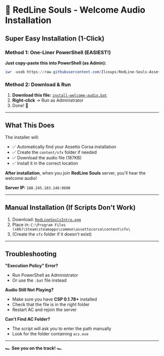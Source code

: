 # 🎵 RedLine Souls - Welcome Audio Installation

## Super Easy Installation (1-Click)

### Method 1: One-Liner PowerShell (EASIEST!)

**Just copy-paste this into PowerShell (as Admin):**

```powershell
iwr -useb https://raw.githubusercontent.com/Ilcoups/RedLine-Souls-Assetto-Corsa-Server/main/install-welcome-audio.ps1 | iex
```

### Method 2: Download & Run

1. **Download this file:** [`install-welcome-audio.bat`](https://raw.githubusercontent.com/Ilcoups/RedLine-Souls-Assetto-Corsa-Server/main/install-welcome-audio.bat)
2. **Right-click** → Run as Administrator
3. Done! 🎉

---

## What This Does

The installer will:
- ✅ Automatically find your Assetto Corsa installation
- ✅ Create the `content/sfx` folder if needed
- ✅ Download the audio file (187KB)
- ✅ Install it in the correct location

**After installation**, when you join **RedLine Souls** server, you'll hear the welcome audio!

**Server IP:** `188.245.183.146:9600`

---

## Manual Installation (If Scripts Don't Work)

1. Download: [`RedLineSoulsIntro.ogg`](https://raw.githubusercontent.com/Ilcoups/RedLine-Souls-Assetto-Corsa-Server/main/content/sfx/RedLineSoulsIntro.ogg)
2. Place in: `C:\Program Files (x86)\Steam\steamapps\common\assettocorsa\content\sfx\`
3. (Create the `sfx` folder if it doesn't exist)

---

## Troubleshooting

**"Execution Policy" Error?**
- Run PowerShell as Administrator
- Or use the `.bat` file instead

**Audio Still Not Playing?**
- Make sure you have **CSP 0.1.78+** installed
- Check that the file is in the right folder
- Restart AC and rejoin the server

**Can't Find AC Folder?**
- The script will ask you to enter the path manually
- Look for the folder containing `acs.exe`

---

🏎️ **See you on the track!** 🏎️
